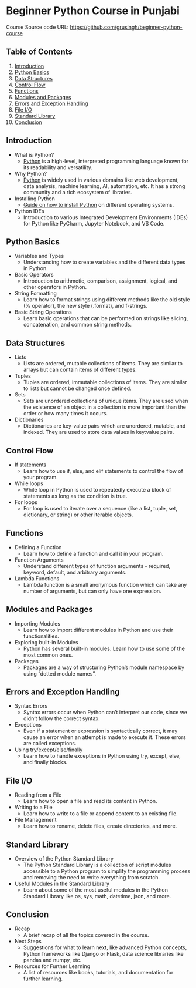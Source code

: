 # Beginner Python Course in Punjabi

Course Source code URL: https://github.com/grusingh/beginner-python-course

## Table of Contents

1. [Introduction](#introduction)
2. [Python Basics](#python-basics)
3. [Data Structures](#data-structures)
4. [Control Flow](#control-flow)
5. [Functions](#functions)
6. [Modules and Packages](#modules-and-packages)
7. [Errors and Exception Handling](#errors-and-exception-handling)
8. [File I/O](#file-io)
9. [Standard Library](#standard-library)
10. [Conclusion](#conclusion)

## Introduction
- What is Python? 
    - [Python](https://www.python.org/) is a high-level, interpreted programming language known for its readability and versatility.
- Why Python? 
    - [Python](https://www.python.org/) is widely used in various domains like web development, data analysis, machine learning, AI, automation, etc. It has a strong community and a rich ecosystem of libraries.
- Installing Python 
    - [Guide on how to install Python](https://realpython.com/installing-python/) on different operating systems.
- Python IDEs 
    - Introduction to various Integrated Development Environments (IDEs) for Python like PyCharm, Jupyter Notebook, and VS Code.

## Python Basics
- Variables and Types 
    - Understanding how to create variables and the different data types in Python.
- Basic Operators 
    - Introduction to arithmetic, comparison, assignment, logical, and other operators in Python.
- String Formatting 
    - Learn how to format strings using different methods like the old style (% operator), the new style (.format), and f-strings.
- Basic String Operations 
    - Learn basic operations that can be performed on strings like slicing, concatenation, and common string methods.

## Data Structures
- Lists 
    - Lists are ordered, mutable collections of items. They are similar to arrays but can contain items of different types.
- Tuples 
    - Tuples are ordered, immutable collections of items. They are similar to lists but cannot be changed once defined.
- Sets 
    - Sets are unordered collections of unique items. They are used when the existence of an object in a collection is more important than the order or how many times it occurs.
- Dictionaries 
    - Dictionaries are key-value pairs which are unordered, mutable, and indexed. They are used to store data values in key:value pairs.

## Control Flow
- If statements 
    - Learn how to use if, else, and elif statements to control the flow of your program.
- While loops 
    - While loop in Python is used to repeatedly execute a block of statements as long as the condition is true.
- For loops 
    - For loop is used to iterate over a sequence (like a list, tuple, set, dictionary, or string) or other iterable objects.

## Functions
- Defining a Function 
    - Learn how to define a function and call it in your program.
- Function Arguments 
    - Understand different types of function arguments - required, keyword, default, and arbitrary arguments.
- Lambda Functions 
    - Lambda function is a small anonymous function which can take any number of arguments, but can only have one expression.

## Modules and Packages
- Importing Modules 
    - Learn how to import different modules in Python and use their functionalities.
- Exploring built-in Modules 
    - Python has several built-in modules. Learn how to use some of the most common ones.
- Packages 
    - Packages are a way of structuring Python’s module namespace by using “dotted module names”.

## Errors and Exception Handling
- Syntax Errors 
    - Syntax errors occur when Python can’t interpret our code, since we didn’t follow the correct syntax.
- Exceptions 
    - Even if a statement or expression is syntactically correct, it may cause an error when an attempt is made to execute it. These errors are called exceptions.
- Using try/except/else/finally 
    - Learn how to handle exceptions in Python using try, except, else, and finally blocks.

## File I/O
- Reading from a File 
    - Learn how to open a file and read its content in Python.
- Writing to a File 
    - Learn how to write to a file or append content to an existing file.
- File Management 
    - Learn how to rename, delete files, create directories, and more.

## Standard Library
- Overview of the Python Standard Library 
    - The Python Standard Library is a collection of script modules accessible to a Python program to simplify the programming process and removing the need to write everything from scratch.
- Useful Modules in the Standard Library 
    - Learn about some of the most useful modules in the Python Standard Library like os, sys, math, datetime, json, and more.

## Conclusion
- Recap 
    - A brief recap of all the topics covered in the course.
- Next Steps 
    - Suggestions for what to learn next, like advanced Python concepts, Python frameworks like Django or Flask, data science libraries like pandas and numpy, etc.
- Resources for Further Learning 
    - A list of resources like books, tutorials, and documentation for further learning.
